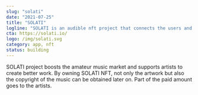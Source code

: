 ```yaml
---
slug: "solati"
date: "2021-07-25"
title: "SOLATI"
logline: "SOLATI is an audible nft project that connects the users and artists through music."
cta: https://solati.io/
logo: /img/solati.svg
category: app, nft
status: building
---
```


SOLATI project boosts the amateur music market and supports artists to create better work. By owning SOLATI NFT, not only the artwork but also the copyright of the music can be obtained later on. Part of the paid amount goes to the artists.

